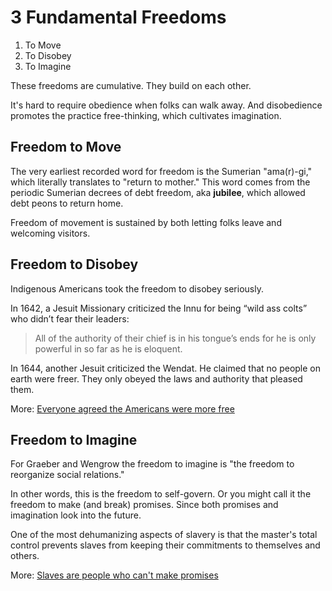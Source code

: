 # 3 Fundamental Freedoms

1. To Move
2. To Disobey
3. To Imagine

These freedoms are cumulative.
They build on each other.

It's hard to require obedience when folks can walk away.
And disobedience promotes the practice free-thinking, which cultivates imagination.

## Freedom to Move

The very earliest recorded word for freedom is the Sumerian "ama(r)-gi," which literally translates to "return to mother."
This word comes from the periodic Sumerian decrees of debt freedom, aka **jubilee**, which allowed debt peons to return home.

Freedom of movement is sustained by both letting folks leave and welcoming visitors.

## Freedom to Disobey

Indigenous Americans took the freedom to disobey seriously.

In 1642, a Jesuit Missionary criticized the Innu for being “wild ass colts” who didn’t fear their leaders:

> All of the authority of their chief is in his tongue’s ends for he is only powerful in so far as he is eloquent.

In 1644, another Jesuit criticized the Wendat.
He claimed that no people on earth were freer.
They only obeyed the laws and authority that pleased them.

More: [Everyone agreed the Americans were more free](indigenous-critique.md#more-free)

## Freedom to Imagine

For Graeber and Wengrow the freedom to imagine is "the freedom to reorganize social relations."

In other words, this is the freedom to self-govern.
Or you might call it the freedom to make (and break) promises.
Since both promises and imagination look into the future.

One of the most dehumanizing aspects of slavery is that the master's total control prevents slaves from keeping their commitments to themselves and others.

More: [Slaves are people who can't make promises](slavery.md)
